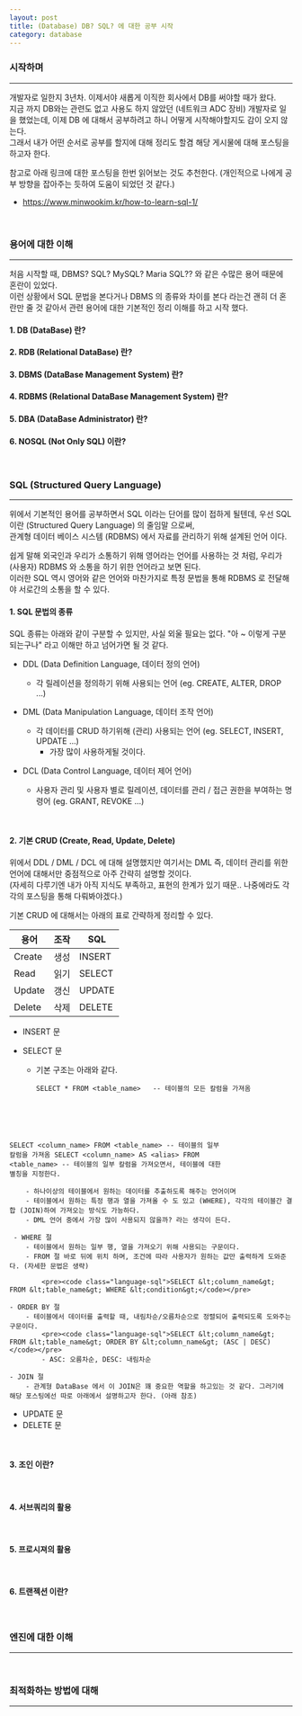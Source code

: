 ```yaml
---
layout: post
title: (Database) DB? SQL? 에 대한 공부 시작
category: database
---
```


### 시작하며

- - -

개발자로 일한지 3년차. 이제서야 새롭게 이직한 회사에서 DB를 써야할 때가 왔다. <br>
지금 까지 DB와는 관련도 없고 사용도 하지 않았던 (네트워크 ADC 장비) 개발자로 일을 했었는데, 이제 DB 에 대해서 공부하려고 하니 어떻게 시작해야할지도 감이 오지 않는다. <br>
그래서 내가 어떤 순서로 공부를 할지에 대해 정리도 할겸 해당 게시물에 대해 포스팅을 하고자 한다.


참고로 아래 링크에 대한 포스팅을 한번 읽어보는 것도 추천한다. (개인적으로 나에게 공부 방향을 잡아주는 듯하여 도움이 되었던 것 같다.)

- https://www.minwookim.kr/how-to-learn-sql-1/

&nbsp;
&nbsp;


### 용어에 대한 이해

- - -

처음 시작할 때, DBMS? SQL? MySQL? Maria SQL?? 와 같은 수많은 용어 때문에 혼란이 있었다. <br>
이런 상황에서 SQL 문법을 본다거나 DBMS 의 종류와 차이를 본다 라는건 괜히 더 혼란만 줄 것 같아서 관련 용어에 대한 기본적인 정리 이해를 하고 시작 했다.

#### 1. DB (DataBase) 란?

#### 2. RDB (Relational DataBase) 란?

#### 3. DBMS (DataBase Management System) 란?

#### 4. RDBMS (Relational DataBase Management System) 란?

#### 5. DBA (DataBase Administrator) 란?

#### 6. NOSQL (Not Only SQL) 이란?

&nbsp;
&nbsp;


### SQL (Structured Query Language)

- - -

위에서 기본적인 용어를 공부하면서 SQL 이라는 단어를 많이 접하게 될텐데, 우선 SQL 이란 (Structured Query Language) 의 줄임말 으로써, <br>
관계형 데이터 베이스 시스템 (RDBMS) 에서 자료를 관리하기 위해 설계된 언어 이다. <br>

쉽게 말해 외국인과 우리가 소통하기 위해 영어라는 언어를 사용하는 것 처럼, 우리가 (사용자) RDBMS 와 소통을 하기 위한 언어라고 보면 된다. <br>
이러한 SQL 역시 영어와 같은 언어와 마찬가지로 특정 문법을 통해 RDBMS 로 전달해야 서로간의 소통을 할 수 있다. <br>

#### 1. SQL 문법의 종류

SQL 종류는 아래와 같이 구분할 수 있지만, 사실 외울 필요는 없다. "아 ~ 이렇게 구분되는구나" 라고 이해만 하고 넘어가면 될 것 같다.

- DDL (Data Definition Language, 데이터 정의 언어)
    - 각 릴레이션을 정의하기 위해 사용되는 언어 (eg. CREATE, ALTER, DROP ...)

- DML (Data Manipulation Language, 데이터 조작 언어)
    - 각 데이터를 CRUD 하기위해 (관리) 사용되는 언어 (eg. SELECT, INSERT, UPDATE ...)
        - 가장 많이 사용하게될 것이다.

- DCL (Data Control Language, 데이터 제어 언어)
    - 사용자 관리 및 사용자 별로 릴레이션, 데이터를 관리 / 접근 권한을 부여하는 명령어 (eg. GRANT, REVOKE ...)

&nbsp;

#### 2. 기본 CRUD (Create, Read, Update, Delete)

위에서 DDL / DML / DCL 에 대해 설명했지만 여기서는 DML 즉, 데이터 관리를 위한 언어에 대해서만 중점적으로 아주 간략히 설명할 것이다. <br>
(자세히 다루기엔 내가 아직 지식도 부족하고, 표현의 한계가 있기 때문.. 나중에라도 각각의 포스팅을 통해 다뤄봐야겠다.)


기본 CRUD 에 대해서는 아래의 표로 간략하게 정리할 수 있다.

| 용어   | 조작 | SQL    |
|--------|------|--------|
| Create | 생성 | INSERT |
| Read   | 읽기 | SELECT |
| Update | 갱신 | UPDATE |
| Delete | 삭제 | DELETE |

- INSERT 문


- SELECT 문

    - 기본 구조는 아래와 같다.

        <pre><code class="language-sql">SELECT * FROM &lt;table_name&gt;   -- 테이블의 모든 칼럼을 가져옴
SELECT &lt;column_name&gt; FROM &lt;table_name&gt;   -- 테이블의 일부 칼럼을 가져옴
SELECT &lt;column_name&gt; AS &lt;alias&gt; FROM &lt;table_name&gt;   -- 테이블의 일부 칼럼을 가져오면서, 테이블에 대한 별칭을 지정한다.</code></pre>


        - 하나이상의 테이블에서 원하는 데이터를 추출하도록 해주는 언어이며
        - 테이블에서 원하는 특정 행과 열을 가져올 수 도 있고 (WHERE), 각각의 테이블간 결합 (JOIN)하여 가져오는 방식도 가능하다.
        - DML 언어 중에서 가장 많이 사용되지 않을까? 라는 생각이 든다.

     - WHERE 절
        - 테이블에서 원하는 일부 행, 열을 가져오기 위해 사용되는 구문이다.
        - FROM 절 바로 뒤에 위치 하며, 조건에 따라 사용자가 원하는 값만 출력하게 도와준다. (자세한 문법은 생략)

            <pre><code class="language-sql">SELECT &lt;column_name&gt; FROM &lt;table_name&gt; WHERE &lt;condition&gt;</code></pre>

    - ORDER BY 절
        - 테이블에서 데이터를 출력할 때, 내림차순/오름차순으로 정렬되어 출력되도록 도와주는 구문이다.
            <pre><code class="language-sql">SELECT &lt;column_name&gt; FROM &lt;table_name&gt; ORDER BY &lt;column_name&gt; (ASC | DESC)</code></pre>
            - ASC: 오름차순, DESC: 내림차순

    - JOIN 절
        - 관계형 DataBase 에서 이 JOIN은 꽤 중요한 역할을 하고있는 것 같다. 그러기에 해당 포스팅에선 따로 아래에서 설명하고자 한다. (아래 참조)


- UPDATE 문
- DELETE 문


&nbsp;

#### 3. 조인 이란?

&nbsp;

#### 4. 서브쿼리의 활용

&nbsp;

#### 5. 프로시져의 활용

&nbsp;

#### 6. 트랜젝션 이란?

&nbsp;
&nbsp;

### 엔진에 대한 이해

- - -

&nbsp;
&nbsp;


### 최적화하는 방법에 대해

- - -



